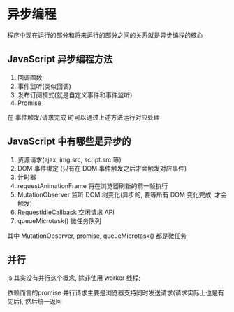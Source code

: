 # 异步编程

程序中现在运行的部分和将来运行的部分之间的关系就是异步编程的核心

## JavaScript 异步编程方法

1. 回调函数
2. 事件监听(类似回调)
3. 发布订阅模式(就是自定义事件和事件监听)
4. Promise

在 事件触发/请求完成 时可以通过上述方法运行对应处理

## JavaScript 中有哪些是异步的

1. 资源请求(ajax, img.src, script.src 等)
2. DOM 事件绑定 (只有在 DOM 事件触发之后才会触发对应事件)
3. 计时器
4. requestAnimationFrame 将在浏览器刷新的前一帧执行
5. MutationObserver 监听 DOM 树变化(异步的, 要等所有 DOM 变化完成, 才会触发)
6. RequestIdleCallback 空闲请求 API
7. queueMicrotask() 微任务队列

其中 MutationObserver, promise, queueMicrotask() 都是微任务

## 并行

js 其实没有并行这个概念, 除非使用 worker 线程;

依赖而言的promise 并行请求主要是浏览器支持同时发送请求(请求实际上也是有先后), 然后统一返回


